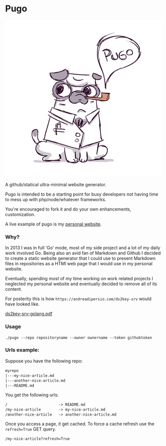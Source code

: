 Pugo
======

![pugo](https://github.com/andreadipersio/pugo/raw/master/logo.jpg "Pugo Logo")

A github/statical ultra-minimal website generator.

Pugo is intended to be a starting point for busy developers not having
time to mess up with php/node/whatever frameworks.

You're encouraged to fork it and do your own enhancements, customization.

A live example of pugo is my [personal website](http://andreadipersio.com).

### Why?
In 2013 I was in full 'Go' mode, most of my side project and a lot of my daily work involved Go.
Being also an avid fan of Markdown and Github I decided to create a static website generator 
that I could use to present Markdown files in repositories as a HTMl web page that I would use in my 
personal website.

Eventually, spending most of my time working on work related projects I neglected my personal website 
and eventually decided to remove all of its content.

For posterity this is how `https://andreadipersio.com/ds2key-srv` would have looked like.

[ds2key-srv-golang.pdf](https://github.com/andreadipersio/pugo/files/12879787/ds2key-srv-golang.pdf)

### Usage

```shell
./pugo --repo repositoryname --owner ownername --token githubtoken
```

### Urls example:

Suppose you have the following repo:

```
myrepo
|---my-nice-article.md
|---another-nice-article.md
|---README.md
```

You get the following urls:

```
/                       -> README.md
/my-nice-article        -> my-nice-article.md
/another-nice-article   -> another-nice-article.md
```

Once you access a page, it get cached.
To force a cache refresh use the `refresh=True` GET query.

```
/my-nice-article?refresh=True
```
